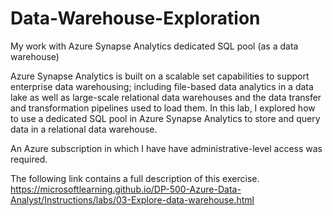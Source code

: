 # Data-Warehouse-Exploration
My work with Azure Synapse Analytics dedicated SQL pool (as a data warehouse)

Azure Synapse Analytics is built on a scalable set capabilities to support enterprise data warehousing; including file-based data analytics in a data lake as well as large-scale relational data warehouses and the data transfer and transformation pipelines used to load them. In this lab, I explored how to use a dedicated SQL pool in Azure Synapse Analytics to store and query data in a relational data warehouse.

An Azure subscription in which I have have administrative-level access was required.

The following link contains a full description of this exercise. 
https://microsoftlearning.github.io/DP-500-Azure-Data-Analyst/Instructions/labs/03-Explore-data-warehouse.html

